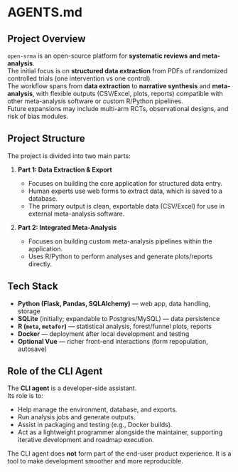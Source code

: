 # AGENTS.md

## Project Overview
`open-srma` is an open-source platform for **systematic reviews and meta-analysis**.  
The initial focus is on **structured data extraction** from PDFs of randomized controlled trials (one intervention vs one control).  
The workflow spans from **data extraction** to **narrative synthesis** and **meta-analysis**, with flexible outputs (CSV/Excel, plots, reports) compatible with other meta-analysis software or custom R/Python pipelines.  
Future expansions may include multi-arm RCTs, observational designs, and risk of bias modules.

## Project Structure
The project is divided into two main parts:

1.  **Part 1: Data Extraction & Export**
    *   Focuses on building the core application for structured data entry.
    *   Human experts use web forms to extract data, which is saved to a database.
    *   The primary output is clean, exportable data (CSV/Excel) for use in external meta-analysis software.

2.  **Part 2: Integrated Meta-Analysis**
    *   Focuses on building custom meta-analysis pipelines within the application.
    *   Uses R/Python to perform analyses and generate plots/reports directly.

## Tech Stack
- **Python (Flask, Pandas, SQLAlchemy)** — web app, data handling, storage
- **SQLite** (initially; expandable to Postgres/MySQL) — data persistence
- **R (`meta`, `metafor`)** — statistical analysis, forest/funnel plots, reports
- **Docker** — deployment after local development and testing
- **Optional Vue** — richer front-end interactions (form repopulation, autosave)

## Role of the CLI Agent
The **CLI agent** is a developer-side assistant.  
Its role is to:
- Help manage the environment, database, and exports.
- Run analysis jobs and generate outputs.
- Assist in packaging and testing (e.g., Docker builds).
- Act as a lightweight programmer alongside the maintainer, supporting iterative development and roadmap execution.

The CLI agent does **not** form part of the end-user product experience. It is a tool to make development smoother and more reproducible.

